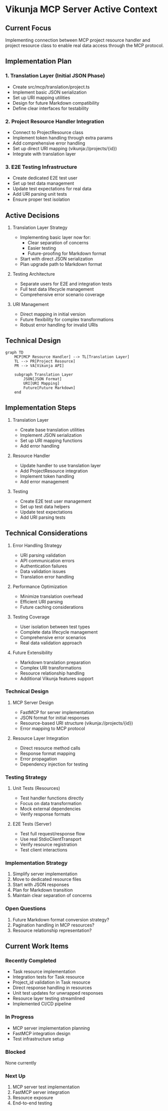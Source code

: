 # Vikunja MCP Server Active Context

## Current Focus

Implementing connection between MCP project resource handler and project resource class to enable real data access through the MCP protocol.

## Implementation Plan

### 1. Translation Layer (Initial JSON Phase)

- Create src/mcp/translation/project.ts
- Implement basic JSON serialization
- Set up URI mapping utilities
- Design for future Markdown compatibility
- Define clear interfaces for testability

### 2. Project Resource Handler Integration

- Connect to ProjectResource class
- Implement token handling through extra params
- Add comprehensive error handling
- Set up direct URI mapping (vikunja://projects/{id})
- Integrate with translation layer

### 3. E2E Testing Infrastructure

- Create dedicated E2E test user
- Set up test data management
- Update test expectations for real data
- Add URI parsing unit tests
- Ensure proper test isolation

## Active Decisions

1. Translation Layer Strategy

   - Implementing basic layer now for:
     - Clear separation of concerns
     - Easier testing
     - Future-proofing for Markdown format
   - Start with direct JSON serialization
   - Plan upgrade path to Markdown format

2. Testing Architecture

   - Separate users for E2E and integration tests
   - Full test data lifecycle management
   - Comprehensive error scenario coverage

3. URI Management
   - Direct mapping in initial version
   - Future flexibility for complex transformations
   - Robust error handling for invalid URIs

## Technical Design

```mermaid
graph TD
    MCP[MCP Resource Handler] --> TL[Translation Layer]
    TL --> PR[Project Resource]
    PR --> VA[Vikunja API]

    subgraph Translation Layer
        JSON[JSON Format]
        URI[URI Mapping]
        Future[Future Markdown]
    end
```

## Implementation Steps

1. Translation Layer

   - Create base translation utilities
   - Implement JSON serialization
   - Set up URI mapping functions
   - Add error handling

2. Resource Handler

   - Update handler to use translation layer
   - Add ProjectResource integration
   - Implement token handling
   - Add error management

3. Testing
   - Create E2E test user management
   - Set up test data helpers
   - Update test expectations
   - Add URI parsing tests

## Technical Considerations

1. Error Handling Strategy

   - URI parsing validation
   - API communication errors
   - Authentication failures
   - Data validation issues
   - Translation error handling

2. Performance Optimization

   - Minimize translation overhead
   - Efficient URI parsing
   - Future caching considerations

3. Testing Coverage

   - User isolation between test types
   - Complete data lifecycle management
   - Comprehensive error scenarios
   - Real data validation approach

4. Future Extensibility
   - Markdown translation preparation
   - Complex URI transformations
   - Resource relationship handling
   - Additional Vikunja features support

### Technical Design

1. MCP Server Design

   - FastMCP for server implementation
   - JSON format for initial responses
   - Resource-based URI structure (vikunja://projects/{id})
   - Error mapping to MCP protocol

2. Resource Layer Integration
   - Direct resource method calls
   - Response format mapping
   - Error propagation
   - Dependency injection for testing

### Testing Strategy

1. Unit Tests (Resources)

   - Test handler functions directly
   - Focus on data transformation
   - Mock external dependencies
   - Verify response formats

2. E2E Tests (Server)
   - Test full request/response flow
   - Use real StdioClientTransport
   - Verify resource registration
   - Test client interactions

### Implementation Strategy

1. Simplify server implementation
2. Move to dedicated resource files
3. Start with JSON responses
4. Plan for Markdown transition
5. Maintain clear separation of concerns

### Open Questions

1. Future Markdown format conversion strategy?
2. Pagination handling in MCP resources?
3. Resource relationship representation?

## Current Work Items

### Recently Completed

- Task resource implementation
- Integration tests for Task resource
- Project_id validation in Task resource
- Direct response handling in resources
- Unit test updates for unwrapped responses
- Resource layer testing streamlined
- Implemented CI/CD pipeline

### In Progress

- MCP server implementation planning
- FastMCP integration design
- Test infrastructure setup

### Blocked

None currently

### Next Up

1. MCP server test implementation
2. FastMCP server integration
3. Resource exposure
4. End-to-end testing
